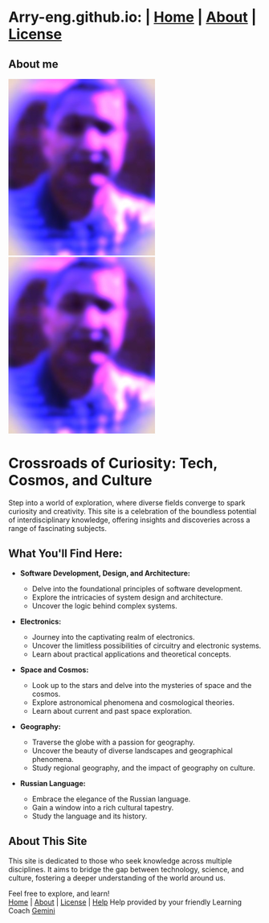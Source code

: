 ﻿# Arry-eng.github.io: 	|		[Home](/)		|	 [About](/About.md) 	|	 [License](/LICENSE.md)
## About me
![Ary-eng](/images/arry-eng-icon-big.jpg)
<picture>
 <img alt="arry-eng" src="/images/arry-eng-icon-big.jpg">
</picture>

# Crossroads of Curiosity: Tech, Cosmos, and Culture

Step into a world of exploration, where diverse fields converge to spark curiosity and creativity. This site is a celebration of the boundless potential of interdisciplinary knowledge, offering insights and discoveries across a range of fascinating subjects.

## What You'll Find Here:

* **Software Development, Design, and Architecture:**
    * Delve into the foundational principles of software development.
    * Explore the intricacies of system design and architecture.
    * Uncover the logic behind complex systems.

* **Electronics:**
    * Journey into the captivating realm of electronics.
    * Uncover the limitless possibilities of circuitry and electronic systems.
    * Learn about practical applications and theoretical concepts.

* **Space and Cosmos:**
    * Look up to the stars and delve into the mysteries of space and the cosmos.
    * Explore astronomical phenomena and cosmological theories.
    * Learn about current and past space exploration.

* **Geography:**
    * Traverse the globe with a passion for geography.
    * Uncover the beauty of diverse landscapes and geographical phenomena.
    * Study regional geography, and the impact of geography on culture.

* **Russian Language:**
    * Embrace the elegance of the Russian language.
    * Gain a window into a rich cultural tapestry.
    * Study the language and its history.

## About This Site

This site is dedicated to those who seek knowledge across multiple disciplines. It aims to bridge the gap between technology, science, and culture, fostering a deeper understanding of the world around us.

Feel free to explore, and learn!\
 [Home](/) 	|	  [About](/About.md) 		| 	 [License](/LICENSE.md) 	| 	 [Help](/help/help.md)  Help provided by your friendly Learning Coach [Gemini]("https://gemini.google.com/")
